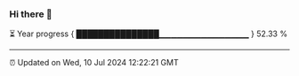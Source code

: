 ### Hi there 👋

⏳ Year progress { ███████████████▁▁▁▁▁▁▁▁▁▁▁▁▁▁▁ } 52.33 %

---

⏰ Updated on Wed, 10 Jul 2024 12:22:21 GMT
